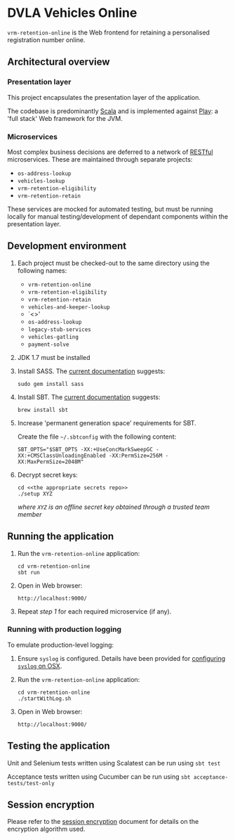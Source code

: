 DVLA Vehicles Online
====================

`vrm-retention-online` is the Web frontend for retaining a personalised registration number online.

Architectural overview
----------------------

### Presentation layer

This project encapsulates the presentation layer of the application.

The codebase is predominantly [Scala][scala] and is implemented against [Play][play-framework]: a 'full stack' Web
framework for the JVM.

### Microservices

Most complex business decisions are deferred to a network of [RESTful][rest] microservices. These are maintained through
separate projects:

-   `os-address-lookup`
-   `vehicles-lookup`
-   `vrm-retention-eligibility`
-   `vrm-retention-retain`

These services are mocked for automated testing, but must be running locally for manual testing/development of dependant
components within the presentation layer.

Development environment
-----------------------

1.  Each project must be checked-out to the same directory using the following names:

    -   `vrm-retention-online`
    -   `vrm-retention-eligibility`
    -   `vrm-retention-retain`
    -   `vehicles-and-keeper-lookup`
    -   `<<the appropriate secrets repo>>'
    -   `os-address-lookup`
    -   `legacy-stub-services`
    -   `vehicles-gatling`
    -   `payment-solve`  		

2.  JDK 1.7 must be installed

3.  Install SASS. The [current documentation][install-sass] suggests:

        sudo gem install sass

4.  Install SBT.  The [current documentation][install-sbt] suggests:

        brew install sbt

5.  Increase 'permanent generation space' requirements for SBT.

    Create the file `~/.sbtconfig` with the following content:

        SBT_OPTS="$SBT_OPTS -XX:+UseConcMarkSweepGC -XX:+CMSClassUnloadingEnabled -XX:PermSize=256M -XX:MaxPermSize=2048M"

6.  Decrypt secret keys:

        cd <<the appropriate secrets repo>>
        ./setup XYZ

    *where `XYZ` is an offline secret key obtained through a trusted team member*

Running the application
-----------------------

1.  Run the `vrm-retention-online` application:

        cd vrm-retention-online
        sbt run

2.  Open in Web browser:

        http://localhost:9000/

3.  Repeat *step 1* for each required microservice (if any).

### Running with production logging

To emulate production-level logging:

1.  Ensure `syslog` is configured. Details have been provided for [configuring `syslog` on OSX][syslog-osx].

2.  Run the `vrm-retention-online` application:

        cd vrm-retention-online
        ./startWithLog.sh
        
3.  Open in Web browser:

        http://localhost:9000/

Testing the application
-----------------------

Unit and Selenium tests written using Scalatest can be run using `sbt test`

Acceptance tests written using Cucumber can be run using `sbt acceptance-tests/test-only`

Session encryption
------------------

Please refer to the [session encryption][session-encryption] document for details on the encryption algorithm used.

[install-sass]: http://sass-lang.com/install "Install SASS"
[install-sbt]: http://www.scala-sbt.org/release/docs/Getting-Started/Setup.html#installing-sbt "Install SBT"
[rest]: https://www.ics.uci.edu/~fielding/pubs/dissertation/rest_arch_style.htm "REST"
[play-framework]: http://www.playframework.com/ "Play Framework"
[scala]: http://www.scala-lang.org/ "Scala Language"
[syslog-osx]: syslog-osx.md "Configuring syslog on OSX"
[session-encryption]: encrypted-session-state.md "Session Encryption"
